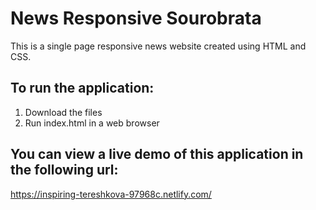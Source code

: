 # News Responsive Sourobrata

This is a single page responsive news website created using HTML and CSS.

## To run the application:

1. Download the files
2. Run index.html in a web browser

## You can view a live demo of this application in the following url:
https://inspiring-tereshkova-97968c.netlify.com/